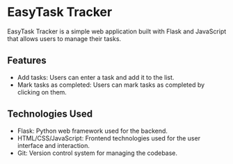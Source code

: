 # EasyTask Tracker

EasyTask Tracker is a simple web application built with Flask and JavaScript that allows users to manage their tasks.

## Features

- Add tasks: Users can enter a task and add it to the list.
- Mark tasks as completed: Users can mark tasks as completed by clicking on them.

## Technologies Used

- Flask: Python web framework used for the backend.
- HTML/CSS/JavaScript: Frontend technologies used for the user interface and interaction.
- Git: Version control system for managing the codebase.
